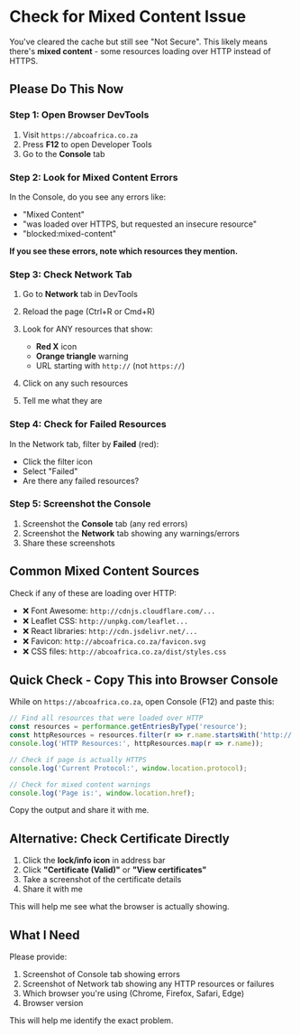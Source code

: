 # Check for Mixed Content Issue

You've cleared the cache but still see "Not Secure". This likely means there's **mixed content** - some resources loading over HTTP instead of HTTPS.

## Please Do This Now

### Step 1: Open Browser DevTools
1. Visit `https://abcoafrica.co.za`
2. Press **F12** to open Developer Tools
3. Go to the **Console** tab

### Step 2: Look for Mixed Content Errors
In the Console, do you see any errors like:
- "Mixed Content"
- "was loaded over HTTPS, but requested an insecure resource"
- "blocked:mixed-content"

**If you see these errors, note which resources they mention.**

### Step 3: Check Network Tab
1. Go to **Network** tab in DevTools
2. Reload the page (Ctrl+R or Cmd+R)
3. Look for ANY resources that show:
   - **Red X** icon
   - **Orange triangle** warning
   - URL starting with `http://` (not `https://`)

4. Click on any such resources
5. Tell me what they are

### Step 4: Check for Failed Resources
In the Network tab, filter by **Failed** (red):
- Click the filter icon
- Select "Failed"
- Are there any failed resources?

### Step 5: Screenshot the Console
1. Screenshot the **Console** tab (any red errors)
2. Screenshot the **Network** tab showing any warnings/errors
3. Share these screenshots

## Common Mixed Content Sources

Check if any of these are loading over HTTP:
- ❌ Font Awesome: `http://cdnjs.cloudflare.com/...`
- ❌ Leaflet CSS: `http://unpkg.com/leaflet...`
- ❌ React libraries: `http://cdn.jsdelivr.net/...`
- ❌ Favicon: `http://abcoafrica.co.za/favicon.svg`
- ❌ CSS files: `http://abcoafrica.co.za/dist/styles.css`

## Quick Check - Copy This into Browser Console

While on `https://abcoafrica.co.za`, open Console (F12) and paste this:

```javascript
// Find all resources that were loaded over HTTP
const resources = performance.getEntriesByType('resource');
const httpResources = resources.filter(r => r.name.startsWith('http://'));
console.log('HTTP Resources:', httpResources.map(r => r.name));

// Check if page is actually HTTPS
console.log('Current Protocol:', window.location.protocol);

// Check for mixed content warnings
console.log('Page is:', window.location.href);
```

Copy the output and share it with me.

## Alternative: Check Certificate Directly

1. Click the **lock/info icon** in address bar
2. Click **"Certificate (Valid)"** or **"View certificates"**
3. Take a screenshot of the certificate details
4. Share it with me

This will help me see what the browser is actually showing.

## What I Need

Please provide:
1. Screenshot of Console tab showing errors
2. Screenshot of Network tab showing any HTTP resources or failures
3. Which browser you're using (Chrome, Firefox, Safari, Edge)
4. Browser version

This will help me identify the exact problem.


